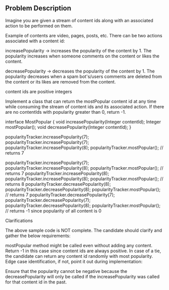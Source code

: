 Problem Description
--------------------------

Imagine you are given a stream of content ids along with an associated action to be performed on them.

Example of contents are video, pages, posts, etc. There can be two actions associated with a content id:

increasePopularity → increases the popularity of the content by 1. The popularity increases when someone comments on the content or likes the content.

decreasePopularity → decreases the popularity of the content by 1. The popularity decreases when a spam bot's/users comments are deleted from the content or its likes are removed from the content.

content ids are positive integers

Implement a class that can return the mostPopular content id at any time while consuming the stream of content ids and its associated action.
If there are no contentIds with popularity greater than 0, return -1.


interface MostPopular {
    void increasePopularity(Integer contentId);
    Integer mostPopular();
    void decreasePopularity(Integer contentId);
}

popularityTracker.increasePopularity(7);
popularityTracker.increasePopularity(7);
popularityTracker.increasePopularity(8);
popularityTracker.mostPopular();  // returns 7


popularityTracker.increasePopularity(7);
popularityTracker.increasePopularity(8);
popularityTracker.mostPopular();    // returns 7
popularityTracker.increasePopularity(8);
popularityTracker.increasePopularity(8);
popularityTracker.mostPopular();    // returns 8
popularityTracker.decreasePopularity(8);
popularityTracker.decreasePopularity(8);
popularityTracker.mostPopular();    // returns 7
popularityTracker.decreasePopularity(7);
popularityTracker.decreasePopularity(7);
popularityTracker.decreasePopularity(8);
popularityTracker.mostPopular();    // returns -1 since popularity of all content is 0


Clarifications

The above sample code is NOT complete. The candidate should clarify and gather the below requirements:

mostPopular method might be called even without adding any content. Return -1 in this case since content ids are always 
positive.
In case of a tie, the candidate can return any content id randomly with most popularity.
Edge case identification, if not, point it out during implementation:

Ensure that the popularity cannot be negative because the decreasePopularity will only be called if the increasePopularity
was called for that content id in the past.
